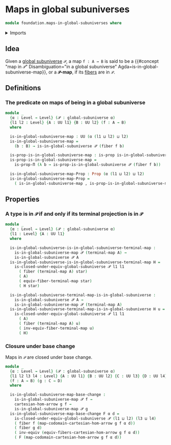 # Maps in global subuniverses

```agda
module foundation.maps-in-global-subuniverses where
```

<details><summary>Imports</summary>

```agda
open import foundation.cartesian-morphisms-arrows
open import foundation.dependent-pair-types
open import foundation.fibers-of-maps
open import foundation.functoriality-fibers-of-maps
open import foundation.global-subuniverses
open import foundation.unit-type
open import foundation.universe-levels

open import foundation-core.equivalences
open import foundation-core.propositions
```

</details>

## Idea

Given a [global subuniverse](foundation.global-subuniverses.md) `𝒫`, a map
`f : A → B` is said to be a
{{#concept "map in `𝒫`" Disambiguation="in a global subuniverse" Agda=is-in-global-subuniverse-map}},
or a **`𝒫`-map**, if its [fibers](foundation-core.fibers-of-maps.md) are in `𝒫`.

## Definitions

### The predicate on maps of being in a global subuniverse

```agda
module _
  {α : Level → Level} (𝒫 : global-subuniverse α)
  {l1 l2 : Level} {A : UU l1} {B : UU l2} (f : A → B)
  where

  is-in-global-subuniverse-map : UU (α (l1 ⊔ l2) ⊔ l2)
  is-in-global-subuniverse-map =
    (b : B) → is-in-global-subuniverse 𝒫 (fiber f b)

  is-prop-is-in-global-subuniverse-map : is-prop is-in-global-subuniverse-map
  is-prop-is-in-global-subuniverse-map =
    is-prop-Π (λ b → is-prop-is-in-global-subuniverse 𝒫 (fiber f b))

  is-in-global-subuniverse-map-Prop : Prop (α (l1 ⊔ l2) ⊔ l2)
  is-in-global-subuniverse-map-Prop =
    ( is-in-global-subuniverse-map , is-prop-is-in-global-subuniverse-map)
```

## Properties

### A type is in `𝒫` if and only if its terminal projection is in `𝒫`

```agda
module _
  {α : Level → Level} (𝒫 : global-subuniverse α)
  {l1 : Level} {A : UU l1}
  where

  is-in-global-subuniverse-is-in-global-subuniverse-terminal-map :
    is-in-global-subuniverse-map 𝒫 (terminal-map A) →
    is-in-global-subuniverse 𝒫 A
  is-in-global-subuniverse-is-in-global-subuniverse-terminal-map H =
    is-closed-under-equiv-global-subuniverse 𝒫 l1 l1
      ( fiber (terminal-map A) star)
      ( A)
      ( equiv-fiber-terminal-map star)
      ( H star)

  is-in-global-subuniverse-terminal-map-is-in-global-subuniverse :
    is-in-global-subuniverse 𝒫 A →
    is-in-global-subuniverse-map 𝒫 (terminal-map A)
  is-in-global-subuniverse-terminal-map-is-in-global-subuniverse H u =
    is-closed-under-equiv-global-subuniverse 𝒫 l1 l1
      ( A)
      ( fiber (terminal-map A) u)
      ( inv-equiv-fiber-terminal-map u)
      ( H)
```

### Closure under base change

Maps in `𝒫` are closed under base change.

```agda
module _
  {α : Level → Level} (𝒫 : global-subuniverse α)
  {l1 l2 l3 l4 : Level} {A : UU l1} {B : UU l2} {C : UU l3} {D : UU l4}
  (f : A → B) (g : C → D)
  where

  is-in-global-subuniverse-map-base-change :
    is-in-global-subuniverse-map 𝒫 f →
    cartesian-hom-arrow g f →
    is-in-global-subuniverse-map 𝒫 g
  is-in-global-subuniverse-map-base-change F α d =
    is-closed-under-equiv-global-subuniverse 𝒫 (l1 ⊔ l2) (l3 ⊔ l4)
    ( fiber f (map-codomain-cartesian-hom-arrow g f α d))
    ( fiber g d)
    ( inv-equiv (equiv-fibers-cartesian-hom-arrow g f α d))
    ( F (map-codomain-cartesian-hom-arrow g f α d))
```

